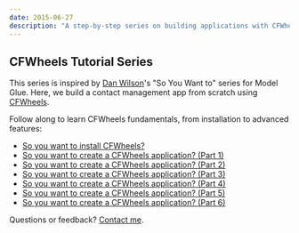 ```yaml
---
date: 2015-06-27
description: "A step-by-step series on building applications with CFWheels, inspired by Dan Wilson's Model Glue series."
---
```


## CFWheels Tutorial Series

This series is inspired by [Dan Wilson](http://www.nodans.com/)'s "So You Want to" series for Model Glue. Here, we build a contact management app from scratch using [CFWheels](http://cfwheels.org/).

Follow along to learn CFWheels fundamentals, from installation to advanced features:

- [So you want to install CFWheels?](/so-you-want-to-install-cfwheels)
- [So you want to create a CFWheels application? (Part 1)](/so-you-want-to-create-a-cfwheels-application-part-1)
- [So you want to create a CFWheels application? (Part 2)](/so-you-want-to-create-a-cfwheels-application-part-2)
- [So you want to create a CFWheels application? (Part 3)](/so-you-want-to-create-a-cfwheels-application-part-3)
- [So you want to create a CFWheels application? (Part 4)](/so-you-want-to-create-a-cfwheels-application-part-4)
- [So you want to create a CFWheels application? (Part 5)](/so-you-want-to-create-a-cfwheels-application-5)
- [So you want to create a CFWheels application? (Part 6)](/so-you-want-to-create-a-cfwheels-application-part-6)

Questions or feedback? [Contact me](/#contactsPage).
